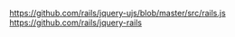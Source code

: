 <https://github.com/rails/jquery-ujs/blob/master/src/rails.js>
<https://github.com/rails/jquery-rails>